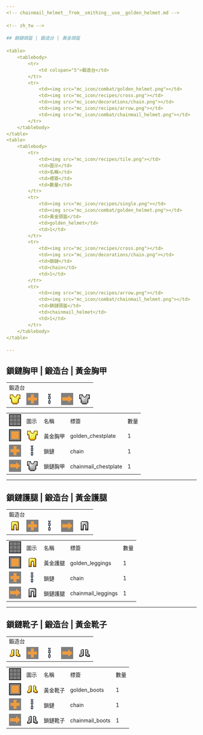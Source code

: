```yaml
---
<!-- chainmail_helmet__from__smithing__use__golden_helmet.md -->

<!-- zh_tw -->

## 鎖鏈頭盔 | 鍛造台 | 黃金頭盔

<table>
	<tablebody>
		<tr>
			<td colspan="5">鍛造台</td>
		</tr>
		<tr>
			<td><img src="mc_icon/combat/golden_helmet.png"></td>
			<td><img src="mc_icon/recipes/cross.png"></td>
			<td><img src="mc_icon/decorations/chain.png"></td>
			<td><img src="mc_icon/recipes/arrow.png"></td>
			<td><img src="mc_icon/combat/chainmail_helmet.png"></td>
		</tr>
	</tablebody>
</table>
<table>
	<tablebody>
		<tr>
			<td><img src="mc_icon/recipes/tile.png"></td>
			<td>圖示</td>
			<td>名稱</td>
			<td>標簽</td>
			<td>數量</td>
		</tr>
		<tr>
			<td><img src="mc_icon/recipes/single.png"></td>
			<td><img src="mc_icon/combat/golden_helmet.png"></td>
			<td>黃金頭盔</td>
			<td>golden_helmet</td>
			<td>1</td>
		</tr>
		<tr>
			<td><img src="mc_icon/recipes/cross.png"></td>
			<td><img src="mc_icon/decorations/chain.png"></td>
			<td>鎖鏈</td>
			<td>chain</td>
			<td>1</td>
		</tr>
		<tr>
			<td><img src="mc_icon/recipes/arrow.png"></td>
			<td><img src="mc_icon/combat/chainmail_helmet.png"></td>
			<td>鎖鏈頭盔</td>
			<td>chainmail_helmet</td>
			<td>1</td>
		</tr>
	</tablebody>
</table>

---
```

<!-- chainmail_chestplate__from__smithing__use__golden_chestplate.md -->

<!-- zh_tw -->

## 鎖鏈胸甲 | 鍛造台 | 黃金胸甲

<table>
	<tablebody>
		<tr>
			<td colspan="5">鍛造台</td>
		</tr>
		<tr>
			<td><img src="mc_icon/combat/golden_chestplate.png"></td>
			<td><img src="mc_icon/recipes/cross.png"></td>
			<td><img src="mc_icon/decorations/chain.png"></td>
			<td><img src="mc_icon/recipes/arrow.png"></td>
			<td><img src="mc_icon/combat/chainmail_chestplate.png"></td>
		</tr>
	</tablebody>
</table>
<table>
	<tablebody>
		<tr>
			<td><img src="mc_icon/recipes/tile.png"></td>
			<td>圖示</td>
			<td>名稱</td>
			<td>標簽</td>
			<td>數量</td>
		</tr>
		<tr>
			<td><img src="mc_icon/recipes/single.png"></td>
			<td><img src="mc_icon/combat/golden_chestplate.png"></td>
			<td>黃金胸甲</td>
			<td>golden_chestplate</td>
			<td>1</td>
		</tr>
		<tr>
			<td><img src="mc_icon/recipes/cross.png"></td>
			<td><img src="mc_icon/decorations/chain.png"></td>
			<td>鎖鏈</td>
			<td>chain</td>
			<td>1</td>
		</tr>
		<tr>
			<td><img src="mc_icon/recipes/arrow.png"></td>
			<td><img src="mc_icon/combat/chainmail_chestplate.png"></td>
			<td>鎖鏈胸甲</td>
			<td>chainmail_chestplate</td>
			<td>1</td>
		</tr>
	</tablebody>
</table>

---
<!-- chainmail_leggings__from__smithing__use__golden_leggings.md -->

<!-- zh_tw -->

## 鎖鏈護腿 | 鍛造台 | 黃金護腿

<table>
	<tablebody>
		<tr>
			<td colspan="5">鍛造台</td>
		</tr>
		<tr>
			<td><img src="mc_icon/combat/golden_leggings.png"></td>
			<td><img src="mc_icon/recipes/cross.png"></td>
			<td><img src="mc_icon/decorations/chain.png"></td>
			<td><img src="mc_icon/recipes/arrow.png"></td>
			<td><img src="mc_icon/combat/chainmail_leggings.png"></td>
		</tr>
	</tablebody>
</table>
<table>
	<tablebody>
		<tr>
			<td><img src="mc_icon/recipes/tile.png"></td>
			<td>圖示</td>
			<td>名稱</td>
			<td>標簽</td>
			<td>數量</td>
		</tr>
		<tr>
			<td><img src="mc_icon/recipes/single.png"></td>
			<td><img src="mc_icon/combat/golden_leggings.png"></td>
			<td>黃金護腿</td>
			<td>golden_leggings</td>
			<td>1</td>
		</tr>
		<tr>
			<td><img src="mc_icon/recipes/cross.png"></td>
			<td><img src="mc_icon/decorations/chain.png"></td>
			<td>鎖鏈</td>
			<td>chain</td>
			<td>1</td>
		</tr>
		<tr>
			<td><img src="mc_icon/recipes/arrow.png"></td>
			<td><img src="mc_icon/combat/chainmail_leggings.png"></td>
			<td>鎖鏈護腿</td>
			<td>chainmail_leggings</td>
			<td>1</td>
		</tr>
	</tablebody>
</table>

---
<!-- chainmail_boots__from__smithing__use__golden_boots.md -->

<!-- zh_tw -->

## 鎖鏈靴子 | 鍛造台 | 黃金靴子

<table>
	<tablebody>
		<tr>
			<td colspan="5">鍛造台</td>
		</tr>
		<tr>
			<td><img src="mc_icon/combat/golden_boots.png"></td>
			<td><img src="mc_icon/recipes/cross.png"></td>
			<td><img src="mc_icon/decorations/chain.png"></td>
			<td><img src="mc_icon/recipes/arrow.png"></td>
			<td><img src="mc_icon/combat/chainmail_boots.png"></td>
		</tr>
	</tablebody>
</table>
<table>
	<tablebody>
		<tr>
			<td><img src="mc_icon/recipes/tile.png"></td>
			<td>圖示</td>
			<td>名稱</td>
			<td>標簽</td>
			<td>數量</td>
		</tr>
		<tr>
			<td><img src="mc_icon/recipes/single.png"></td>
			<td><img src="mc_icon/combat/golden_boots.png"></td>
			<td>黃金靴子</td>
			<td>golden_boots</td>
			<td>1</td>
		</tr>
		<tr>
			<td><img src="mc_icon/recipes/cross.png"></td>
			<td><img src="mc_icon/decorations/chain.png"></td>
			<td>鎖鏈</td>
			<td>chain</td>
			<td>1</td>
		</tr>
		<tr>
			<td><img src="mc_icon/recipes/arrow.png"></td>
			<td><img src="mc_icon/combat/chainmail_boots.png"></td>
			<td>鎖鏈靴子</td>
			<td>chainmail_boots</td>
			<td>1</td>
		</tr>
	</tablebody>
</table>

